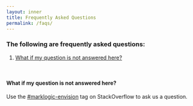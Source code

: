 ```yaml
---
layout: inner
title: Frequently Asked Questions
permalink: /faqs/
---
```


### The following are frequently asked questions:

1. [What if my question is not answered here?](#what-if-my-question-is-not-answered-here)

<br>

#### What if my question is not answered here?
Use the [#marklogic-envision](https://stackoverflow.com/questions/ask?tags=marklogic-envision) tag on StackOverflow to ask us a question.
